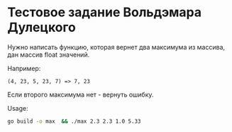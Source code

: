 # Тестовое задание Вольдэмара Дулецкого

Нужно написать функцию, которая вернет два максимума из массива, дан массив float значений.


Например:

 ```(4, 23, 5, 23, 7) => 7, 23```

Если второго максимума нет - вернуть ошибку.

Usage: 
```bash
go build -o max  && ./max 2.3 2.3 1.0 5.33
```